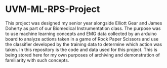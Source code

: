 # UVM-ML-RPS-Project
This project was designed my senior year alongside Elliott Gear and James Doherty as part of our Biomedical Instrumentation class. The purpose was to use machine learning concepts and EMG data collected by an arduino board to analyze actions taken in a game of Rock Paper Scissors and use the classifier developed by the training data to determine which action was taken. In this repository is the code and data used for this project. This is being stored here for my own purposes of archiving and demonstration of familiarity with such concepts. 
